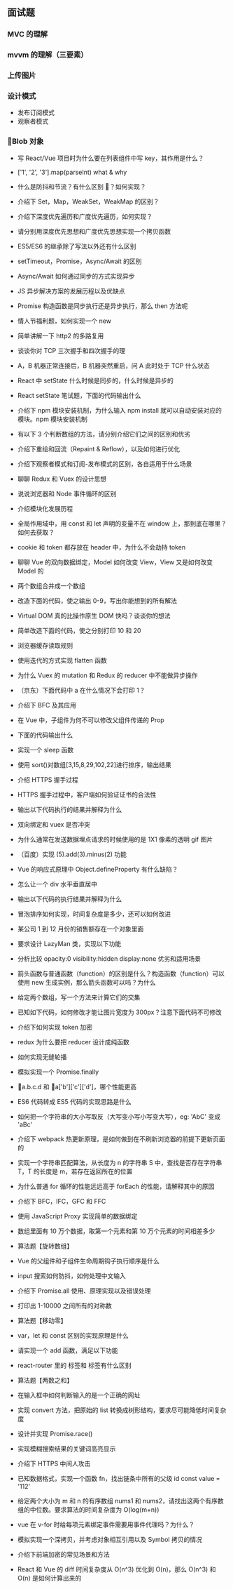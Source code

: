 ## 面试题

### MVC 的理解

### mvvm 的理解（三要素）

### 上传图片

### 设计模式

- 发布订阅模式
- 观察者模式

### Blob 对象

- 写 React/Vue 项目时为什么要在列表组件中写 key，其作用是什么？

* ['1', '2', '3'].map(parseInt) what & why

- 什么是防抖和节流？有什么区别 ？如何实现？

- 介绍下 Set，Map，WeakSet，WeakMap 的区别？

- 介绍下深度优先遍历和广度优先遍历，如何实现？

- 请分别用深度优先思想和广度优先思想实现一个拷贝函数

- ES5/ES6 的继承除了写法以外还有什么区别

- setTimeout，Promise，Async/Await 的区别

- Async/Await 如何通过同步的方式实现异步

* JS 异步解决方案的发展历程以及优缺点

* Promise 构造函数是同步执行还是异步执行，那么 then 方法呢

* 情人节福利题，如何实现一个 new

* 简单讲解一下 http2 的多路复用

* 谈谈你对 TCP 三次握手和四次握手的理

* A，B 机器正常连接后，B 机器突然重启，问 A 此时处于 TCP 什么状态

* React 中 setState 什么时候是同步的，什么时候是异步的

* React setState 笔试题，下面的代码输出什么

* 介绍下 npm 模块安装机制，为什么输入 npm install 就可以自动安装对应的模块。npm 模块安装机制

* 有以下 3 个判断数组的方法，请分别介绍它们之间的区别和优劣

* 介绍下重绘和回流（Repaint & Reflow），以及如何进行优化

* 介绍下观察者模式和订阅-发布模式的区别，各自适用于什么场景

* 聊聊 Redux 和 Vuex 的设计思想

* 说说浏览器和 Node 事件循环的区别

* 介绍模块化发展历程

* 全局作用域中，用 const 和 let 声明的变量不在 window 上，那到底在哪里？如何去获取？

* cookie 和 token 都存放在 header 中，为什么不会劫持 token

* 聊聊 Vue 的双向数据绑定，Model 如何改变 View，View 又是如何改变 Model 的

* 两个数组合并成一个数组

* 改造下面的代码，使之输出 0-9，写出你能想到的所有解法

* Virtual DOM 真的比操作原生 DOM 快吗？谈谈你的想法

- 简单改造下面的代码，使之分别打印 10 和 20

- 浏览器缓存读取规则

- 使用迭代的方式实现 flatten 函数

- 为什么 Vuex 的 mutation 和 Redux 的 reducer 中不能做异步操作

- （京东）下面代码中 a 在什么情况下会打印 1？

- 介绍下 BFC 及其应用

- 在 Vue 中，子组件为何不可以修改父组件传递的 Prop

- 下面的代码输出什么

- 实现一个 sleep 函数

- 使用 sort()对数组[3,15,8,29,102,22]进行排序，输出结果

- 介绍 HTTPS 握手过程

- HTTPS 握手过程中，客户端如何验证证书的合法性

- 输出以下代码执行的结果并解释为什么

- 双向绑定和 vuex 是否冲突

* 为什么通常在发送数据埋点请求的时候使用的是 1X1 像素的透明 gif 图片

* （百度）实现 (5).add(3).minus(2) 功能

* Vue 的响应式原理中 Object.defineProperty 有什么缺陷？

* 怎么让一个 div 水平垂直居中

* 输出以下代码的执行结果并解释为什么

* 冒泡排序如何实现，时间复杂度是多少，还可以如何改进

* 某公司 1 到 12 月份的销售额存在一个对象里面

* 要求设计 LazyMan 类，实现以下功能

* 分析比较 opacity:0 visibility:hidden display:none 优劣和适用场景

* 箭头函数与普通函数（function）的区别是什么？构造函数（function）可以使用 new 生成实例，那么箭头函数可以吗？为什么

* 给定两个数组，写一个方法来计算它们的交集

* 已知如下代码，如何修改才能让图片宽度为 300px？注意下面代码不可修改

* 介绍下如何实现 token 加密

* redux 为什么要把 reducer 设计成纯函数

* 如何实现无缝轮播

* 模拟实现一个 Promise.finally

* a.b.c.d 和 a['b']['c']['d']，哪个性能更高

* ES6 代码转成 ES5 代码的实现思路是什么

* 如何把一个字符串的大小写取反（大写变小写小写变大写），eg: 'AbC' 变成 'aBc'

* 介绍下 webpack 热更新原理，是如何做到在不刷新浏览器的前提下更新页面的

* 实现一个字符串匹配算法，从长度为 n 的字符串 S 中，查找是否存在字符串 T，T 的长度是 m，若存在返回所在的位置

* 为什么普通 for 循环的性能远远高于 forEach 的性能，请解释其中的原因

* 介绍下 BFC，IFC，GFC 和 FFC

* 使用 JavaScript Proxy 实现简单的数据绑定

* 数组里面有 10 万个数据，取第一个元素和第 10 万个元素的时间相差多少

- 算法题【旋转数组】

- Vue 的父组件和子组件生命周期钩子执行顺序是什么

- input 搜索如何防抖，如何处理中文输入

- 介绍下 Promise.all 使用、原理实现以及错误处理

- 打印出 1-10000 之间所有的对称数

- 算法题【移动零】

* var，let 和 const 区别的实现原理是什么

* 请实现一个 add 函数，满足以下功能

* react-router 里的 <link> 标签和 <a> 标签有什么区别

* 算法题【两数之和】

* 在输入框中如何判断输入的是一个正确的网址

* 实现 convert 方法，把原始的 list 转换成树形结构，要求尽可能降低时间复杂度

* 设计并实现 Promise.race()

* 实现模糊搜索结果的关键词高亮显示

* 介绍下 HTTPS 中间人攻击

* 已知数据格式，实现一个函数 fn，找出链条中所有的父级 id const value = '112'

* 给定两个大小为 m 和 n 的有序数组 nums1 和 nums2，请找出这两个有序数组的中位数。要求算法的时间复杂度为 O(log(m+n))

* vue 在 v-for 时给每项元素绑定事件需要用事件代理吗？为什么？

* 模拟实现一个深拷贝，并考虑对象相互引用以及 Symbol 拷贝的情况

* 介绍下前端加密的常见场景和方法

* React 和 Vue 的 diff 时间复杂度从 O(n^3) 优化到 O(n)，那么 O(n^3) 和 O(n) 是如何计算出来的
